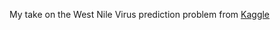 My take on the West Nile Virus prediction problem from [Kaggle](https://www.kaggle.com/c/predict-west-nile-virus)
